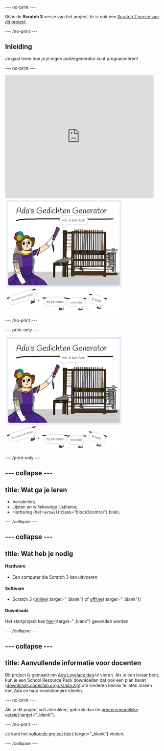 --- no-print ---

Dit is de **Scratch 3** versie van het project. Er is ook een [Scratch 2 versie van dit project](https://projects.raspberrypi.org/nl-NL/projects/poetry-generator-scratch2).

--- /no-print ---

## Inleiding

Je gaat leren hoe je je eigen poëzegenerator kunt programmeren!

--- no-print ---

<div class="scratch-preview">
  <iframe allowtransparency="true" width="485" height="402" src="https://scratch.mit.edu/projects/embed/381618574/?autostart=false" frameborder="0" scrolling="no"></iframe>
  <img src="images/poetry-final.png">
</div>

--- /no-print ---

--- print-only ---

![game schermafbeelding](images/poetry-final.png)

--- /print-only ---

--- collapse ---
---
title: Wat ga je leren
---

+ Variabelen;
+ Lijsten en willekeurige lijstitems;
+ Herhaling (het `herhaal`{:class="block3control"} blok).

--- /collapse ---

--- collapse ---
---
title: Wat heb je nodig
---

#### Hardware

+ Een computer die Scratch 3 kan uitvoeren

#### Software

+ Scratch 3 ([online](https://rpf.io/scratchon){:target="_blank"} of [offline](https://rpf.io/scratchoff){:target="_blank"})

#### Downloads

Het startproject kan [hier](https://rpf.io/p/nl-NL/poetry-generator-go){:target="_blank"} gevonden worden.

--- /collapse ---

--- collapse ---
---
title: Aanvullende informatie voor docenten
---

Dit project is gemaakt om [Ada Lovelace dag](https://findingada.com) te vieren. Als je een leraar bent, kun je een School Resource Pack downloaden dat ook een plan bevat ([downloads.codeclub.org.uk/ada.zip](http://downloads.codeclub.org.uk/ada.zip)) om kinderen kennis te laten maken met Ada en haar revolutionaire ideeën.

--- no-print ---

Als je dit project wilt afdrukken, gebruik dan de [printervriendelijke versie](https://projects.raspberrypi.org/nl-NL/projects/poetry-generator/print){:target="_blank"}.

--- /no-print ---

Je kunt het [voltooide project hier](https://rpf.io/p/nl-NL/poetry-generator-get){:target="_blank"} vinden.

--- /collapse ---
